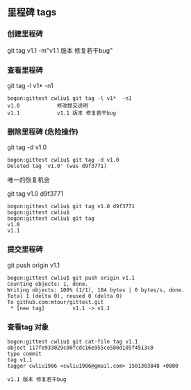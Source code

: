 ## 里程碑 tags

### 创建里程碑

git tag v1.1 -m"v1.1 版本 修复若干bug"

### 查看里程碑
git tag -l v1*  -n1

```
bogon:gittest cwliu$ git tag -l v1*  -n1
v1.0            修改提交说明
v1.1            v1.1 版本 修复若干bug
```
### 删除里程碑 (危险操作)

git tag -d v1.0

```
bogon:gittest cwliu$ git tag -d v1.0
Deleted tag 'v1.0' (was d9f3771)
```
唯一的恢复机会

git tag v1.0 d9f3771

```
bogon:gittest cwliu$ git tag v1.0 d9f3771   
bogon:gittest cwliu$   
bogon:gittest cwliu$ git tag   
v1.0
v1.1
```

### 提交里程碑

git push origin v1.1

```
bogon:gittest cwliu$ git push origin v1.1
Counting objects: 1, done.
Writing objects: 100% (1/1), 184 bytes | 0 bytes/s, done.
Total 1 (delta 0), reused 0 (delta 0)
To github.com:mtour/gittest.git
 * [new tag]         v1.1 -> v1.1

```

### 查看tag 对象

```
bogon:gittest cwliu$ git cat-file tag v1.1
object 117fe933029c00fcdc16e955ce580d105f4513c0
type commit
tag v1.1
tagger cwliu1986 <cwliu1986@gmail.com> 1501303848 +0800

v1.1 版本 修复若干bug
```
